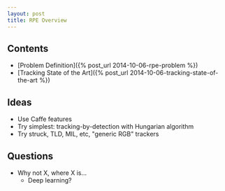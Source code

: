 ```yaml
---
layout: post
title: RPE Overview
---
```


## Contents


- [Problem Definition]({% post_url 2014-10-06-rpe-problem %})
- [Tracking State of the Art]({% post_url 2014-10-06-tracking-state-of-the-art %})

## Ideas

- Use Caffe features
- Try simplest: tracking-by-detection with Hungarian algorithm
- Try struck, TLD, MIL, etc, "generic RGB" trackers

## Questions

- Why not X, where X is...
    - Deep learning?